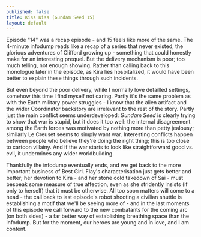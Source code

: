 ```yaml
---
published: false
title: Kiss Kiss (Gundam Seed 15)
layout: default
---
```



Episode "14" was a recap episode - and 15 feels like more of the same. The 4-minute infodump reads like a recap of a series that never existed, the glorious adventures of Clifford growing up - something that could honestly make for an interesting prequel. But the delivery mechanism is poor; too much telling, not enough showing. Rather than calling back to this monologue later in the episode, as Kira lies hospitalized, it would have been better to explain these things through such incidents.

But even beyond the poor delivery, while I normally love detailled settings, somehow this time I find myself not caring. Partly it's the same problem as with the Earth military power struggles - I know that the alien artifact and the wider Coordinator backstory are irrelevant to the rest of the story. Partly just the main conflict seems underdeveloped: *Gundam Seed* is clearly trying to show that war is stupid, but it does it too well: the internal disagreement among the Earth forces was motivated by nothing more than petty jealousy; similarly Le Creuset seems to simply want war. Interesting conflicts happen between people who believe they're doing the right thing; this is too close to cartoon villainy. And if the war starts to look like straightforward good vs. evil, it undermines any wider worldbuilding.

Thankfully the infodump eventually ends, and we get back to the more important business of Best Girl. Flay's characterisation just gets better and better; her devotion to Kira - and her stone cold takedown of Sai - must bespeak some measure of true affection, even as she stridently insists (if only to herself) that it must be otherwise. All too soon matters will come to a head - the call back to last episode's robot shooting a civilian shuttle is establishing a motif that we'll be seeing more of - and in the last moments of this episode we call forward to the new combatants for the coming arc (on both sides) - a far better way of establishing breathing space than the infodump. But for the moment, our heroes are young and in love, and I am content.